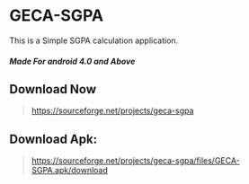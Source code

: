# GECA-SGPA
This is a Simple SGPA calculation application.
##### Made For android 4.0 and Above
Download Now 
-----
>https://sourceforge.net/projects/geca-sgpa

Download Apk:
-----
>https://sourceforge.net/projects/geca-sgpa/files/GECA-SGPA.apk/download
